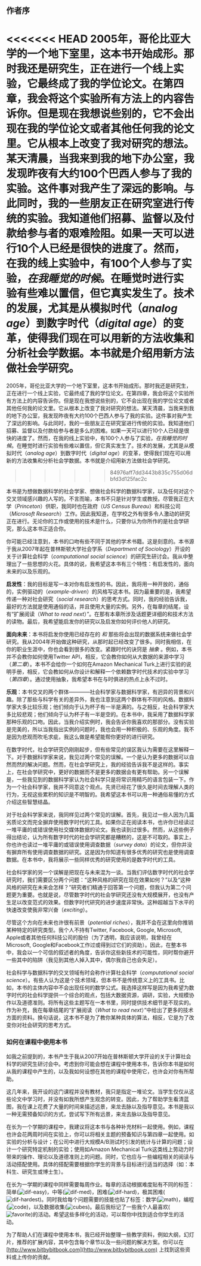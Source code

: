 ## 作者序
<<<<<<< HEAD
2005年，哥伦比亚大学的一个地下室里，这本书开始成形。那时我还是研究生，正在进行一个线上实验，它最终成了我的学位论文。在第四章，我会将这个实验所有方法上的内容告诉你。但是现在我想说些别的，它不会出现在我的学位论文或者其他任何我的论文里。它从根本上改变了我对研究的想法。某天清晨，当我来到我的地下办公室，我发现昨夜有大约100个巴西人参与了我的实验。这件事对我产生了深远的影响。与此同时，我的一些朋友正在研究室进行传统的实验。我知道他们招募、监督以及付款给参与者的艰难险阻。如果一天可以进行10个人已经是很快的进度了。然而，在我的线上实验中，有100个人参与了实验，*在我睡觉的时候*。在睡觉时进行实验有些难以置信，但它真实发生了。技术的发展，尤其是从模拟时代（*analog age*）到数字时代（*digital age*）的变革，使得我们现在可以用新的方法收集和分析社会学数据。本书就是介绍用新方法做社会学研究。
=======
2005年，哥伦比亚大学的一个地下室里，这本书开始成形。那时我还是研究生，正在进行一个线上实验，它最终成了我的学位论文。在第四章，我会将这个实验所有方法上的内容告诉你。但是现在我想说些别的，它不会出现在我的学位论文或者其他任何我的论文里。它从根本上改变了我对研究的想法。某天清晨，当我来到我的地下办公室，我发现昨夜有大约100个巴西人参与了我的实验。这件事对我产生了深远的影响。与此同时，我的一些朋友正在研究室进行传统的实验。我知道他们招募、监督以及付款给参与者是多么的困难。如果一天可以进行10个人已经是很快的进度了。然而，在我的线上实验中，有100个人参与了实验，*在我睡觉的时候*。在睡觉时进行实验有些难以置信，但它真实发生了。技术的发展，尤其是从模拟时代（*analog age*）到数字时代（*digital age*）的变革，使得我们现在可以用新的方法收集和分析社会学数据。本书就是介绍用新方法做社会学研究。
>>>>>>> 84976aff7dd3443b835c755d06dbfd3d125fac2c

本书是为想做数据科学的社会学家、想做社会科学的数据科学家，以及任何对这个交叉领域感兴趣的人写的。不言而喻，本书不只是针对学生或教授。尽管我正在大学（*Princeton*）供职，我同时也在政府（*US Census Bureau*）和科技公司（*Microsoft Research*）工作。因此我知道，在学校之外有很多令人激动的研究正在进行。无论你的工作或使用的技术是什么，只要你认为你所作的是社会学研究，那么这本书正适合你。

你可能已经注意到，本书的口吻有些不同于其他的学术书籍。这是刻意的。本书源于我从2007年起在普林斯顿大学社会学系（*Department of Sociology*）开设的关于计算社会科学（*computational social science*）的研究生研讨会。我从中整理出了一些思想的火花。具体的说，我希望这本书有三个特性：有启发性的，面向未来的以及乐观的。

**启发性**：我的目标是写一本对你有启发性的书。因此，我将用一种开放的，通俗的，实例驱动的（*example-driven*）的风格写这本书。因为最重要的是，我希望传递一种对社会研究（*social research*）的思考方式。同时，我的经验告诉我，最好的方法就是使用通俗的话，并且使用大量的实例。另外，在每章的结尾，设有“扩展阅读（*What to read next*）”。在那有本章所涉及话题更详细的和技术方法的读物。最后，我希望能启发你的研究以及启发你如何评价他人的研究。

**面向未来**：本书将启发你使用已经存在的 *和* 那些将会出现的数据系统来做社会学研究。我从2004年开始做这种研究，从那时起已经改变了很多。同时我相信，在你的职业生涯中，你也会看到很多的改变。紧跟时代的诀窍是 *抽象* 。例如，本书并不会教你如何使用Twitter API，相反，它会教你如何从大数据的来源中学习（*第二章*）。本书不会给你一个如何在Amazon Mechanical Turk上进行实验的说明手册，相反，它会教如何从你设计和解释一个依赖数字时代技术的实验中学习（*第四章*）。通过使用抽象，我希望本书在与时俱进的热点上永不过时。

**乐观**：本书交叉的两个群体————社会科学家与数据科学家，有迥异的背景和兴趣。除了那些与科学有关的差异外，我也注意到这两个群体有不同的风格。数据科学家大多比较乐观；他们倾向于认为杯子有一半是满的。与之相反，社会科学家大多比较悲观；他们倾向于认为杯子有一半是空的。在本书中，我采用了数据科学家那种乐观的口吻。因此，当我介绍实例时，我会告诉你我喜欢的那部分。没有实验是完美的，所以当我指出实例的问题时，我也会用一种积极的、乐观的角度。我不是因为悲观而吹毛求疵，我这么做是希望能帮你更好的进行研究。

在数字时代，社会学研究仍刚刚起步，但有些常见的误区我认为需要在这里解释一下。对于数据科学家来说，我见过两个常见的误解。一个是认为更多的数据可以自然而然的解决问题。然而，在社会学研究上，我的经验告诉我不是这样的。事实上，在社会学研究中，更好的数据而不是更多的数据会有更有帮助。另一个误解是，一些我见到的数据科学家认为社会科学只是将常识用精巧的语言包装一下。作为一个社会科学家，我并不同意这个观点。先贤已经花了很久是时间去理解人类的行为，无视这些累积的知识是不明智的。我希望这本书可以用一种通俗易懂的方式介绍这些智慧结晶。

对于社会科学家来说，我同样见过两个常见的误解。首先，我见过一些人因为几篇劣质论文而完全摒弃使用数字时代的工具。如果你正在阅读本书，也许你已经读过一堆平庸的或错误使用社交媒体数据的论文。我也读到过很多。然而，从这些例子得出结论，认为所有数字时代的社会学研究都是糟糕的，这是不可取的。事实上，你也许也读过一堆平庸的或错误使用调查数据（*survey data*）的论文，但你并没有摒弃所有使用调查数据的研究。这是因为你知道有很多优秀的研究也是使用调查数据。在本书中，我将展示一些同样优秀的研究使用的是数字时代的工具。

社会科学家的另一个误解是把现在与未来混为一谈。当我们评估数字时代的社会学研究时，我们需要区分两个问题：“这种风格的研究在现在效果如何？”以及“这种风格的研究在未来会怎样？”研究者们精通于回答第一个问题，但我认为第二个问题更为重要。也就是说，尽管数字时代的社会学研究还没有大规模展开，也没有产生足以改变范式的效果。但数字时代研究的进步速度非常快。这种超越当下水平的快速改变使我非常兴奋（*exciting*）。

尽管这个方向在未来也许很有前景（*potential riches*），我并不会在这里向你推销某种特定的研究类型。我个人不持有Twitter, Facebook, Google, Microsoft, Apple或者其他任何科技公司的股份（为了透明，我应该说明，我曾经在Microsoft, Google和Facebook工作过或得到过它们的资助）。因此，在整本书中，我会以一个可信的叙述者的角度，告诉你这些新技术的可能性，同时帮你避开一些其中的陷阱（我见到其他人掉入其中，偶尔我自己也会失足）。

社会科学与数据科学的交叉领域有时会称作计算社会科学（*computational social science*）。有些人认为这是个技术领域，但本书不是传统意义上的工具书。比如，本书的主体内容中不会出现任何的数学公式。我选择这样写是因为我希望为数字时代的社会科学提供一个综合的观点，包括大数据资源，调研，实验，大规模协作以及道德准则。将所有这些主题写在一本书里，同时提供技术细节是不现实的。作为补充，我在每章结尾的“扩展阅读（*What to read next*）”中给出了更多的技术方面的资料。换句话说，这本书不是为了教你某种具体的算法，相反，它是为了改变你对社会研究的思考方式。

### 如何在课程中使用本书

如我之前提到的，本书产生于我从2007开始在普林斯顿大学开设的关于计算社会科学的研究生研讨会中。考虑到你可能会想在课程中使用本书，告诉你本书是如何从我的课程中产生的，以及我如何设想在其他的课程中使用它，也许会对你有所帮助。

这几年来，我开设的这门课程并没有教材，我只是指定一堆论文。当学生仅仅从这些论文中学习时，并没有如我所想产生观念的转变。因此，为了帮助学生看清蓝图，我在课上花费了大量的时间来描述远景，来龙去脉以及指导意见。本书是我以一种无需预备知识的方式，尝试写下所有远景，来龙去脉以及指导意见。

在长为一个学期的课程中，我建议将这本书与各种补充材料一起使用。例如，课程也许会花两周时间在实验上，你可以将相关主题的预备知识与第四章一起使用。如实验的分析与设计；在公司中进行大规模A/B测试时引发的统计与计算的问题；设计一个研究特定机制的实验；使用如Amazon Mechanical Turk这类线上劳动力时带来的操作、理论以及道德准则上的问题。同时，它也应与一些编程相关的阅读与活动搭配使用。具体的搭配需要根据你学生的背景与目标进行适当的选择（如：本科生、研究生或博士生）。

在长为一学期的课程中同样需要每周作业。每章的活动根据难度贴有不同的标签：简单(![dif-easy][dif-easy])，中等(![dif-med][dif-med])，困难(![dif-hard][dif-hard])，极其困难(![dif-hardest][dif-hardest])。同时我给每个问题需要的技能也贴了标签：数学(![math][math])，编程(![code][code])，以及数据收集(![cubes][cubes])。最后我标记了一些我个人最喜欢(![favorite][favorite])的活动。希望这些多样化的活动，可以帮你中找到适合你学生的活动。

为了帮助人们在课程中使用本书，我已经开始整理一些教学资料，例如大纲，幻灯片，推荐的扩展内容，其中包含每个章节以及一些问题的解决方案。你可以在 [http://www.bitbybitbook.com](http://www.bitbybitbook.com) 上找到这些资料或上传你的贡献。

[dif-easy]: https://www.bitbybitbook.com/figures/icons/dif-easy.svg
[dif-med]: https://www.bitbybitbook.com/figures/icons/dif-med.svg
[dif-hard]: https://www.bitbybitbook.com/figures/icons/dif-hard.svg
[dif-hardest]: https://www.bitbybitbook.com/figures/icons/dif-hardest.svg
[math]: https://www.bitbybitbook.com/figures/icons/math.svg
[code]: https://www.bitbybitbook.com/figures/icons/code.svg
[cubes]: https://www.bitbybitbook.com/figures/icons/cubes.svg
[favorite]: https://www.bitbybitbook.com/figures/icons/favorite.svg
